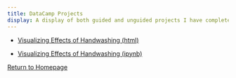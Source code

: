 ```yaml
---
title: DataCamp Projects
display: A display of both guided and unguided projects I have completed through DataCamp
---
```


- [Visualizing Effects of Handwashing (html)](handwashing.html)

- [Visualizing Effects of Handwashing (ipynb)](handwashing.ipynb)


[Return to Homepage](https://nicholascirigliano.github.io/) 
